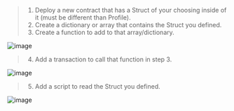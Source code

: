 > 1. Deploy a new contract that has a Struct of your choosing inside of it (must be different than Profile).
> 2. Create a dictionary or array that contains the Struct you defined.
> 3. Create a function to add to that array/dictionary.

![image](https://user-images.githubusercontent.com/104716561/170259143-2f6aa579-4f5a-4a5f-a2fd-87891ba36fce.png)

> 4. Add a transaction to call that function in step 3.

![image](https://user-images.githubusercontent.com/104716561/170259550-96f56124-902c-459c-9aa5-48ff641a3f19.png)

> 5. Add a script to read the Struct you defined.

![image](https://user-images.githubusercontent.com/104716561/170259747-95c81aa7-01b3-428a-b799-5cb260f6a096.png)

